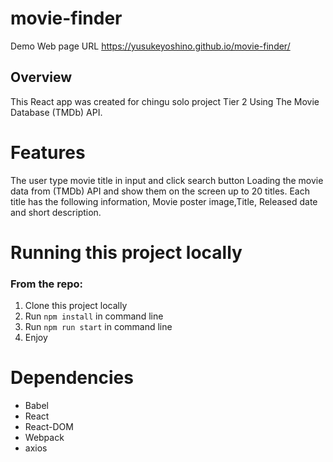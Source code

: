 # movie-finder
Demo Web page URL https://yusukeyoshino.github.io/movie-finder/
 
## Overview
 
This React app was created for chingu solo project Tier 2 Using The Movie Database (TMDb) API.
 
# Features
 
The user type movie title in input and click search button
Loading the movie data from (TMDb) API and show them on the screen up to 20 titles.
Each title has the following information, Movie poster image,Title, Released date and short description.

 
# Running this project locally
### From the repo:
1. Clone this project locally
2. Run `npm install` in command line
3. Run `npm run start` in command line
4. Enjoy
 
# Dependencies
 
 * Babel
 * React
 * React-DOM
 * Webpack
 * axios
 
 
